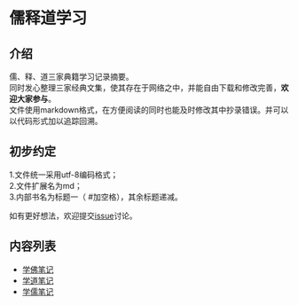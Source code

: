 # 儒释道学习

## 介绍

儒、释、道三家典籍学习记录摘要。  
同时发心整理三家经典文集，使其存在于网络之中，并能自由下载和修改完善，**欢迎大家参与**。  
文件使用markdown格式，在方便阅读的同时也能及时修改其中抄录错误。并可以以代码形式加以追踪回溯。  

## 初步约定  

1.文件统一采用utf-8编码格式；  
2.文件扩展名为md；  
3.内部书名为标题一（ \#加空格），其余标题递减。  

如有更好想法，欢迎提交[issue](https://github.com/sxmwhl/Confucianism-Buddhism-Taoism/issues)讨论。

## 内容列表

* [学佛笔记](学佛笔记.md)
* [学道笔记](学道笔记.md)
* [学儒笔记](学儒笔记.md)
